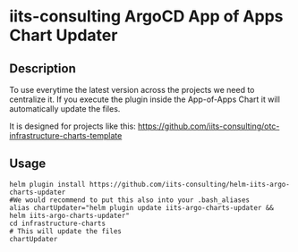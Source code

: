 # iits-consulting ArgoCD App of Apps Chart Updater

## Description

To use everytime the latest version across the projects we need to centralize it.
If you execute the plugin inside the App-of-Apps Chart it will automatically update the files.

It is designed for projects like this: https://github.com/iits-consulting/otc-infrastructure-charts-template


## Usage


```shell
helm plugin install https://github.com/iits-consulting/helm-iits-argo-charts-updater
#We would recommend to put this also into your .bash_aliases
alias chartUpdater="helm plugin update iits-argo-charts-updater && helm iits-argo-charts-updater"
cd infrastructure-charts
# This will update the files
chartUpdater
```